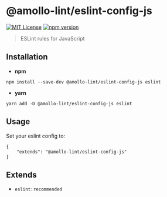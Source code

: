 # @amollo-lint/eslint-config-js

[![MIT License][license-image]][LICENSE] 
[![npm version][npm-img]][npm]

> ESLint rules for JavaScript

## Installation
- **npm**
```
npm install --save-dev @amollo-lint/eslint-config-js eslint
```

- **yarn**

```
yarn add -D @amollo-lint/eslint-config-js eslint
```

## Usage
Set your eslint config to:
```
{
    "extends": "@amollo-lint/eslint-config-js"
}
```

## Extends
- `eslint:recommended`

[license-image]: https://img.shields.io/npm/l/format-message.svg
[LICENSE]: https://github.com/format-message/format-message/blob/master/LICENSE-MIT
[npm-img]: https://img.shields.io/npm/v/@amollo-lint/eslint-config-js.svg?style=flat
[npm]: https://www.npmjs.com/package/@amollo-lint/eslint-config-js
